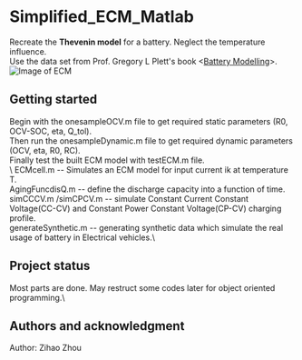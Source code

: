 # Simplified_ECM_Matlab

Recreate the **Thevenin model** for a battery. Neglect the temperature influence. \
Use the data set from Prof. Gregory L Plett's book <[Battery Modelling](http://mocha-java.uccs.edu/BMS1/index.html)>.\
![Image of ECM](https://gitlab.com/zihaos-play-yard/simplified_ecm_matlab/-/blob/main/ECM.PNG)

## Getting started

Begin with the onesampleOCV.m file to get required static parameters (R0, OCV-SOC, eta, Q_tol).\
Then run the onesampleDynamic.m file to get required dynamic parameters (OCV, eta, R0, RC).\
Finally test the built ECM model with testECM.m file.\
\\
ECMcell.m -- Simulates an ECM model for input current ik at temperature T.\
AgingFuncdisQ.m -- define the discharge capacity into a function of time. \
simCCCV.m /simCPCV.m -- simulate Constant Current Constant Voltage(CC-CV) and Constant Power Constant Voltage(CP-CV) charging profile.\
generateSynthetic.m -- generating synthetic data which simulate the real usage of battery in Electrical vehicles.\

## Project status
Most parts are done. May restruct some codes later for object oriented programming.\

## Authors and acknowledgment
Author: Zihao Zhou




